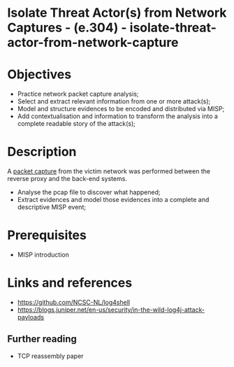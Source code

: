 # Isolate Threat Actor(s) from Network Captures - (e.304) - isolate-threat-actor-from-network-capture

# Objectives

- Practice network packet capture analysis;
- Select and extract relevant information from one or more attack(s);
- Model and structure evidences to be encoded and distributed via MISP;
- Add contextualisation and information to transform the analysis into a complete readable story of the attack(s);

# Description

A [packet capture](./dataset/capture.pcap) from the victim network was performed between the reverse proxy and the back-end systems.

- Analyse the pcap file to discover what happened;
- Extract evidences and model those evidences into a complete and descriptive MISP event;

# Prerequisites

- MISP introduction

# Links and references

- https://github.com/NCSC-NL/log4shell
- https://blogs.juniper.net/en-us/security/in-the-wild-log4j-attack-payloads

## Further reading

- TCP reassembly paper
